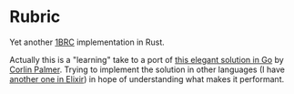 # Rubric

Yet another [1BRC](https://github.com/gunnarmorling/1brc) implementation in Rust.

Actually this is a "learning" take to a port of [this elegant solution in Go](https://gist.github.com/corlinp/176a97c58099bca36bcd5679e68f9708) by [Corlin Palmer](https://github.com/corlinp). Trying to implement the solution in other languages (I have [another one in Elixir](https://github.com/arhyth/brex)) in hope of understanding what makes it performant.